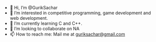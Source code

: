 - 👋 Hi, I’m @GurikSachar
- 👀 I’m interested in competitive programming, game development and web development.
- 🌱 I’m currently learning C and C++.
- 💞️ I’m looking to collaborate on NA
- 📫 How to reach me: Mail me at guriksachar@gmail.com

<!---
GurikSachar/GurikSachar is a ✨ special ✨ repository because its `README.md` (this file) appears on your GitHub profile.
You can click the Preview link to take a look at your changes.
--->
